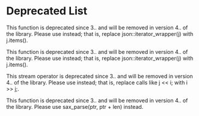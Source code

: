 # Deprecated List

<div id="deprecated">

</div>

<span id="deprecated" label="deprecated"></span>

<div class="DoxyRefList">

<span id="deprecated__deprecated000001"
label="deprecated__deprecated000001"></span> This function is deprecated
since 3.. and will be removed in version 4.. of the library. Please use
instead; that is, replace json::iterator_wrapper(j) with j.items().

<span id="deprecated__deprecated000002"
label="deprecated__deprecated000002"></span> This function is deprecated
since 3.. and will be removed in version 4.. of the library. Please use
instead; that is, replace json::iterator_wrapper(j) with j.items().

<span id="deprecated__deprecated000004"
label="deprecated__deprecated000004"></span> This stream operator is
deprecated since 3.. and will be removed in version 4.. of the library.
Please use instead; that is, replace calls like j $<$$<$ i; with i
$>$$>$ j;.

<span id="deprecated__deprecated000003"
label="deprecated__deprecated000003"></span> This function is deprecated
since 3.. and will be removed in version 4.. of the library. Please use
sax_parse(ptr, ptr + len) instead.

</div>
